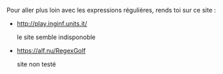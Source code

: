 Pour aller plus loin avec les expressions régulières, rends toi sur ce site :

* http://play.inginf.units.it/ 

  le site semble indisponoble
* https://alf.nu/RegexGolf

  site non testé
